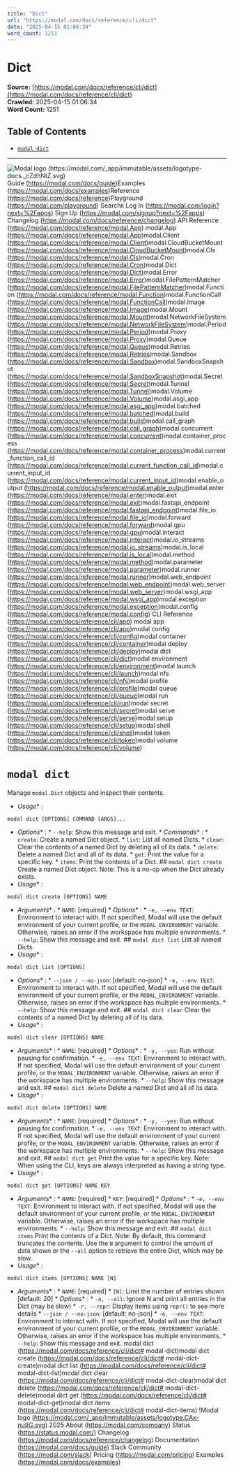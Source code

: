 ```yaml
---
title: "Dict"
url: "https://modal.com/docs/reference/cli/dict"
date: "2025-04-15 01:06:34"
word_count: 1251
---
```


# Dict

**Source:** [https://modal.com/docs/reference/cli/dict](https://modal.com/docs/reference/cli/dict)  
**Crawled:** 2025-04-15 01:06:34  
**Word Count:** 1251

## Table of Contents

- [`modal dict`](#modal-dict)

---

![Modal logo (https://modal.com/_app/immutable/assets/logotype-docs._cZdhNtZ.svg)](https://modal.com/docs)
Guide (https://modal.com/docs/guide)Examples (https://modal.com/docs/examples)Reference (https://modal.com/docs/reference)Playground (https://modal.com/playground)
Search`K`
Log In (https://modal.com/login?next=%2Fapps) Sign Up (https://modal.com/signup?next=%2Fapps)
Changelog (https://modal.com/docs/reference/changelog) API Reference (https://modal.com/docs/reference/modal.App) modal.App (https://modal.com/docs/reference/modal.App)modal.Client (https://modal.com/docs/reference/modal.Client)modal.CloudBucketMount (https://modal.com/docs/reference/modal.CloudBucketMount)modal.Cls (https://modal.com/docs/reference/modal.Cls)modal.Cron (https://modal.com/docs/reference/modal.Cron)modal.Dict (https://modal.com/docs/reference/modal.Dict)modal.Error (https://modal.com/docs/reference/modal.Error)modal.FilePatternMatcher (https://modal.com/docs/reference/modal.FilePatternMatcher)modal.Function (https://modal.com/docs/reference/modal.Function)modal.FunctionCall (https://modal.com/docs/reference/modal.FunctionCall)modal.Image (https://modal.com/docs/reference/modal.Image)modal.Mount (https://modal.com/docs/reference/modal.Mount)modal.NetworkFileSystem (https://modal.com/docs/reference/modal.NetworkFileSystem)modal.Period (https://modal.com/docs/reference/modal.Period)modal.Proxy (https://modal.com/docs/reference/modal.Proxy)modal.Queue (https://modal.com/docs/reference/modal.Queue)modal.Retries (https://modal.com/docs/reference/modal.Retries)modal.Sandbox (https://modal.com/docs/reference/modal.Sandbox)modal.SandboxSnapshot (https://modal.com/docs/reference/modal.SandboxSnapshot)modal.Secret (https://modal.com/docs/reference/modal.Secret)modal.Tunnel (https://modal.com/docs/reference/modal.Tunnel)modal.Volume (https://modal.com/docs/reference/modal.Volume)modal.asgi_app (https://modal.com/docs/reference/modal.asgi_app)modal.batched (https://modal.com/docs/reference/modal.batched)modal.build (https://modal.com/docs/reference/modal.build)modal.call_graph (https://modal.com/docs/reference/modal.call_graph)modal.concurrent (https://modal.com/docs/reference/modal.concurrent)modal.container_process (https://modal.com/docs/reference/modal.container_process)modal.current_function_call_id (https://modal.com/docs/reference/modal.current_function_call_id)modal.current_input_id (https://modal.com/docs/reference/modal.current_input_id)modal.enable_output (https://modal.com/docs/reference/modal.enable_output)modal.enter (https://modal.com/docs/reference/modal.enter)modal.exit (https://modal.com/docs/reference/modal.exit)modal.fastapi_endpoint (https://modal.com/docs/reference/modal.fastapi_endpoint)modal.file_io (https://modal.com/docs/reference/modal.file_io)modal.forward (https://modal.com/docs/reference/modal.forward)modal.gpu (https://modal.com/docs/reference/modal.gpu)modal.interact (https://modal.com/docs/reference/modal.interact)modal.io_streams (https://modal.com/docs/reference/modal.io_streams)modal.is_local (https://modal.com/docs/reference/modal.is_local)modal.method (https://modal.com/docs/reference/modal.method)modal.parameter (https://modal.com/docs/reference/modal.parameter)modal.runner (https://modal.com/docs/reference/modal.runner)modal.web_endpoint (https://modal.com/docs/reference/modal.web_endpoint)modal.web_server (https://modal.com/docs/reference/modal.web_server)modal.wsgi_app (https://modal.com/docs/reference/modal.wsgi_app)modal.exception (https://modal.com/docs/reference/modal.exception)modal.config (https://modal.com/docs/reference/modal.config) CLI Reference (https://modal.com/docs/reference/cli/app) modal app (https://modal.com/docs/reference/cli/app)modal config (https://modal.com/docs/reference/cli/config)modal container (https://modal.com/docs/reference/cli/container)modal deploy (https://modal.com/docs/reference/cli/deploy)modal dict (https://modal.com/docs/reference/cli/dict)modal environment (https://modal.com/docs/reference/cli/environment)modal launch (https://modal.com/docs/reference/cli/launch)modal nfs (https://modal.com/docs/reference/cli/nfs)modal profile (https://modal.com/docs/reference/cli/profile)modal queue (https://modal.com/docs/reference/cli/queue)modal run (https://modal.com/docs/reference/cli/run)modal secret (https://modal.com/docs/reference/cli/secret)modal serve (https://modal.com/docs/reference/cli/serve)modal setup (https://modal.com/docs/reference/cli/setup)modal shell (https://modal.com/docs/reference/cli/shell)modal token (https://modal.com/docs/reference/cli/token)modal volume (https://modal.com/docs/reference/cli/volume)
# `modal dict` <a id="modal-dict"></a>
Manage `modal.Dict` objects and inspect their contents.
* *Usage** :
```
modal dict [OPTIONS] COMMAND [ARGS]...
```
 * *Options** : * `--help`: Show this message and exit. * *Commands** : * `create`: Create a named Dict object. * `list`: List all named Dicts. * `clear`: Clear the contents of a named Dict by deleting all of its data. * `delete`: Delete a named Dict and all of its data. * `get`: Print the value for a specific key. * `items`: Print the contents of a Dict. ## `modal dict create`
Create a named Dict object.
Note: This is a no-op when the Dict already exists.
* *Usage** :
```
modal dict create [OPTIONS] NAME
```
 * *Arguments** : * `NAME`: [required] * *Options** : * `-e, --env TEXT`: Environment to interact with. If not specified, Modal will use the default environment of your current profile, or the `MODAL_ENVIRONMENT` variable. Otherwise, raises an error if the workspace has multiple environments. * `--help`: Show this message and exit. ## `modal dict list`
List all named Dicts.
* *Usage** :
```
modal dict list [OPTIONS]
```
 * *Options** : * `--json / --no-json`: [default: no-json] * `-e, --env TEXT`: Environment to interact with. If not specified, Modal will use the default environment of your current profile, or the `MODAL_ENVIRONMENT` variable. Otherwise, raises an error if the workspace has multiple environments. * `--help`: Show this message and exit. ## `modal dict clear`
Clear the contents of a named Dict by deleting all of its data.
* *Usage** :
```
modal dict clear [OPTIONS] NAME
```
 * *Arguments** : * `NAME`: [required] * *Options** : * `-y, --yes`: Run without pausing for confirmation. * `-e, --env TEXT`: Environment to interact with. If not specified, Modal will use the default environment of your current profile, or the `MODAL_ENVIRONMENT` variable. Otherwise, raises an error if the workspace has multiple environments. * `--help`: Show this message and exit. ## `modal dict delete`
Delete a named Dict and all of its data.
* *Usage** :
```
modal dict delete [OPTIONS] NAME
```
 * *Arguments** : * `NAME`: [required] * *Options** : * `-y, --yes`: Run without pausing for confirmation. * `-e, --env TEXT`: Environment to interact with. If not specified, Modal will use the default environment of your current profile, or the `MODAL_ENVIRONMENT` variable. Otherwise, raises an error if the workspace has multiple environments. * `--help`: Show this message and exit. ## `modal dict get`
Print the value for a specific key.
Note: When using the CLI, keys are always interpreted as having a string type.
* *Usage** :
```
modal dict get [OPTIONS] NAME KEY
```
 * *Arguments** : * `NAME`: [required] * `KEY`: [required] * *Options** : * `-e, --env TEXT`: Environment to interact with. If not specified, Modal will use the default environment of your current profile, or the `MODAL_ENVIRONMENT` variable. Otherwise, raises an error if the workspace has multiple environments. * `--help`: Show this message and exit. ## `modal dict items`
Print the contents of a Dict.
Note: By default, this command truncates the contents. Use the `N` argument to control the amount of data shown or the `--all` option to retrieve the entire Dict, which may be slow.
* *Usage** :
```
modal dict items [OPTIONS] NAME [N]
```
 * *Arguments** : * `NAME`: [required] * `[N]`: Limit the number of entries shown [default: 20] * *Options** : * `-a, --all`: Ignore N and print all entries in the Dict (may be slow) * `-r, --repr`: Display items using `repr()` to see more details * `--json / --no-json`: [default: no-json] * `-e, --env TEXT`: Environment to interact with. If not specified, Modal will use the default environment of your current profile, or the `MODAL_ENVIRONMENT` variable. Otherwise, raises an error if the workspace has multiple environments. * `--help`: Show this message and exit. modal dict (https://modal.com/docs/reference/cli/dict# modal-dict)modal dict create (https://modal.com/docs/reference/cli/dict# modal-dict-create)modal dict list (https://modal.com/docs/reference/cli/dict# modal-dict-list)modal dict clear (https://modal.com/docs/reference/cli/dict# modal-dict-clear)modal dict delete (https://modal.com/docs/reference/cli/dict# modal-dict-delete)modal dict get (https://modal.com/docs/reference/cli/dict# modal-dict-get)modal dict items (https://modal.com/docs/reference/cli/dict# modal-dict-items)
!Modal logo (https://modal.com/_app/immutable/assets/logotype.CAx-nu9G.svg)  2025
About (https://modal.com/company) Status (https://status.modal.com/) Changelog (https://modal.com/docs/reference/changelog) Documentation (https://modal.com/docs/guide) Slack Community (https://modal.com/slack) Pricing (https://modal.com/pricing) Examples (https://modal.com/docs/examples)
